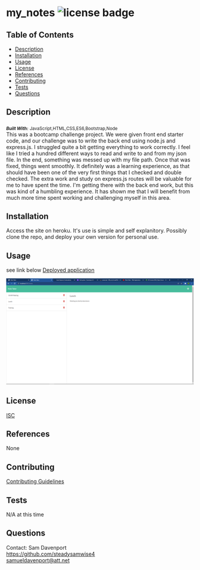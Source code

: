 
# my_notes   ![license badge](https://img.shields.io/badge/License-ISC-<green>)

## Table of Contents
* [Description](#description)
* [Installation](#installation)
* [Usage](#usage)
* [License](#license)
* [References](#reference)
* [Contributing](#contributing)
* [Tests](#tests)
* [Questions](#questions)

## Description <a name="description"></a>
<sub>_***Built With:***_</sub> <sub>JavaScript,HTML,CSS,ES6,Bootstrap,Node</sub> </br>
This was a bootcamp challenge project. We were given front end starter code, and our challenge was to write the back end using node.js and express.js. I struggled quite a bit getting everything to work correctly. I feel like I tried a hundred different ways to read and write to and from my json file. In the end, something was messed up with my file path. Once that was fixed, things went smoothly. It definitely was a learning experience, as that should have been one of the very first things that I checked and double checked. The extra work and study on express.js routes will be valuable for me to have spent the time. I'm getting there with the back end work, but this was kind of a humbling experience. It has shown me that I will benefit from much more time spent working and challenging myself in this area.

## Installation <a name="installation"></a>
Access the site on heroku. It's use is simple and self explanitory. Possibly clone the repo, and deploy your own version for personal use.

## Usage <a name="usage"></a>
see link below
[Deployed application](https://tranquil-temple-56943.herokuapp.com)

![screenshot of webpage ](./db/images/screenshot.png)

## License <a name="license"></a>
[ISC](./docs/license.txt)

## References <a name="reference"></a>
None

## Contributing <a name="contributing"></a>
[Contributing Guidelines](./docs/contribute.txt)

## Tests <a name="tests"></a>
N/A at this time

## Questions <a name="questions"></a>
Contact: Sam Davenport </br>
https://github.com/steadysamwise4 </br>
samueldavenport@att.net
    
